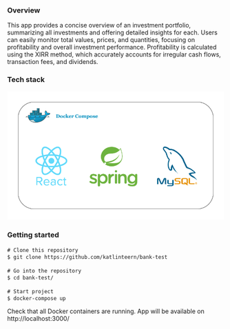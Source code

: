 ### Overview

This app provides a concise overview of an investment portfolio, summarizing all investments and offering detailed insights for each. Users can easily monitor total values, prices, and quantities, focusing on profitability and overall investment performance. Profitability is calculated using the XIRR method, which accurately accounts for irregular cash flows, transaction fees, and dividends.

### Tech stack
![alt text](react-product-app.png)

### Getting started
``` 
# Clone this repository
$ git clone https://github.com/katlinteern/bank-test

# Go into the repository
$ cd bank-test/

# Start project
$ docker-compose up
``` 
Check that all Docker containers are running. 
App will be available on http://localhost:3000/

